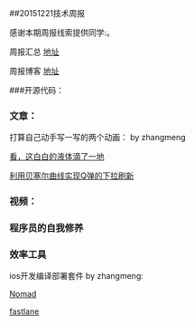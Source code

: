 ##20151221技术周报

感谢本期周报线索提供同学:。

周报汇总 [地址](https://github.com/BaiduHiDeviOS/iOS-Tech-Weekly)

周报博客 [地址](http://baiduhidevios.github.io/)


###开源代码：

### 文章：

打算自己动手写一写的两个动画： by zhangmeng

[看，这白白的液体滴了一地](http://pandara.xyz/2015/11/24/ios_water_drop/?hmsr=toutiao.io&utm_medium=toutiao.io&utm_source=toutiao.io)

[利用贝塞尔曲线实现Q弹的下拉刷新](http://pandara.xyz/2015/10/29/jelly_refresh/?hmsr=toutiao.io&utm_medium=toutiao.io&utm_source=toutiao.io)




### 视频：

### 程序员的自我修养

### 效率工具

ios开发编译部署套件  by zhangmeng:

[Nomad](http://nomad-cli.com/)

[fastlane](https://fastlane.tools)
